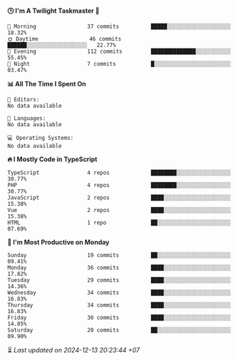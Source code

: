 <!--START_SECTION:readme-stats-->
**🕒 I'm A Twilight Taskmaster 🌆**

```text
🌅 Morning                37 commits          █████░░░░░░░░░░░░░░░░░░░░   18.32%
🌞 Daytime                46 commits          ██████░░░░░░░░░░░░░░░░░░░   22.77%
🌆 Evening                112 commits         ██████████████░░░░░░░░░░░   55.45%
🌙 Night                  7 commits           █░░░░░░░░░░░░░░░░░░░░░░░░   03.47%
```

**📊 All The Time I Spent On**

```text
📝 Editors:
No data available

💬 Languages:
No data available

💻 Operating Systems:
No data available
```

**🔥 I Mostly Code in TypeScript**

```text
TypeScript               4 repos             ████████░░░░░░░░░░░░░░░░░   30.77%
PHP                      4 repos             ████████░░░░░░░░░░░░░░░░░   30.77%
JavaScript               2 repos             ████░░░░░░░░░░░░░░░░░░░░░   15.38%
Vue                      2 repos             ████░░░░░░░░░░░░░░░░░░░░░   15.38%
HTML                     1 repo              ██░░░░░░░░░░░░░░░░░░░░░░░   07.69%
```

**📅 I'm Most Productive on Monday**

```text
Sunday                   19 commits          ██░░░░░░░░░░░░░░░░░░░░░░░   09.41%
Monday                   36 commits          ████░░░░░░░░░░░░░░░░░░░░░   17.82%
Tuesday                  29 commits          ████░░░░░░░░░░░░░░░░░░░░░   14.36%
Wednesday                34 commits          ████░░░░░░░░░░░░░░░░░░░░░   16.83%
Thursday                 34 commits          ████░░░░░░░░░░░░░░░░░░░░░   16.83%
Friday                   30 commits          ████░░░░░░░░░░░░░░░░░░░░░   14.85%
Saturday                 20 commits          ██░░░░░░░░░░░░░░░░░░░░░░░   09.90%
```



⏳ *Last updated on 2024-12-13 20:23:44 +07*
<!--END_SECTION:readme-stats-->